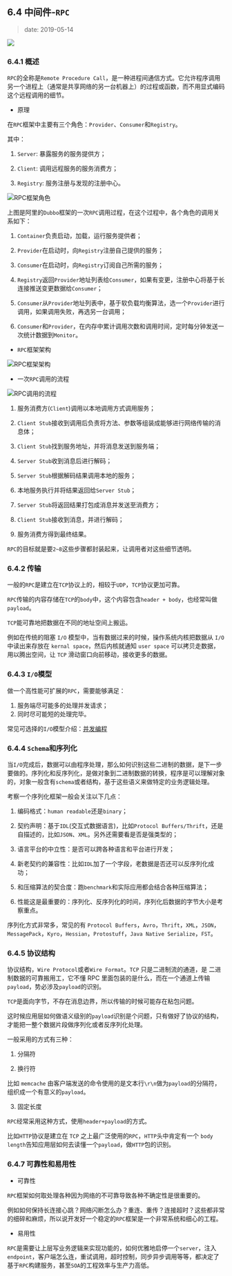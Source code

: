 ## 6.4 中间件-`RPC`

>date: 2019-05-14

![](../assets/images/64.jpg)

### 6.4.1 概述

`RPC`的全称是`Remote Procedure Call`，是一种进程间通信方式。它允许程序调用另一个进程上（通常是共享网络的另一台机器上）的过程或函数，而不用显式编码这个远程调用的细节。

* 原理

在`RPC`框架中主要有三个角色：`Provider`、`Consumer`和`Registry`。

其中：

1. `Server`: 暴露服务的服务提供方；

2. `Client`: 调用远程服务的服务消费方；

3. `Registry`: 服务注册与发现的注册中心。

![`RPC`框架角色](../assets/images/641_01.jpg)

上图是阿里的`Dubbo`框架的一次`RPC`调用过程，在这个过程中，各个角色的调用关系如下：

1. `Container`负责启动，加载，运行服务提供者；

2. `Provider`在启动时，向`Registry`注册自己提供的服务；

3. `Consumer`在启动时，向`Registry`订阅自己所需的服务；

4. `Registry`返回`Provider`地址列表给`Consumer`，如果有变更，注册中心将基于长连接推送变更数据给`Consumer`；

5. `Consumer`从`Provider`地址列表中，基于软负载均衡算法，选一个`Provider`进行调用，如果调用失败，再选另一台调用；

6. `Consumer`和`Provider`，在内存中累计调用次数和调用时间，定时每分钟发送一次统计数据到`Monitor`。

* `RPC`框架架构

![`RPC`框架架构](../assets/images/641_03.png)

* 一次`RPC`调用的流程

![`RPC`调用的流程](../assets/images/641_02.png)

1. 服务消费方(`Client`)调用以本地调用方式调用服务；

2. `Client Stub`接收到调用后负责将方法、参数等组装成能够进行网络传输的消息体；

3. `Client Stub`找到服务地址，并将消息发送到服务端；

4. `Server Stub`收到消息后进行解码；

5. `Server Stub`根据解码结果调用本地的服务；

6. 本地服务执行并将结果返回给`Server Stub`；

7. `Server Stub`将返回结果打包成消息并发送至消费方；

8. `Client Stub`接收到消息，并进行解码；

9. 服务消费方得到最终结果。

`RPC`的目标就是要`2~8`这些步骤都封装起来，让调用者对这些细节透明。

### 6.4.2 传输

一般的`RPC`是建立在`TCP`协议上的，相较于`UDP`，`TCP`协议更加可靠。

`RPC`传输的内容存储在`TCP`的`body`中，这个内容包含`header + body`，也经常叫做`payload`。

`TCP`能可靠地把数据在不同的地址空间上搬运。

例如在传统的阻塞 `I/O` 模型中，当有数据过来的时候，操作系统内核把数据从 `I/O` 中读出来存放在 `kernal space`，然后内核就通知 `user space` 可以拷贝走数据，用以腾出空间，让 `TCP` 滑动窗口向前移动，接收更多的数据。

### 6.4.3 `I/O`模型

做一个高性能可扩展的`RPC`，需要能够满足：

1. 服务端尽可能多的处理并发请求；
2. 同时尽可能短的处理完毕。

常见可选择的`I/O`模型介绍：[并发编程](../Python高级编程/并发编程.md#146-io模型)

### 6.4.4 `Schema`和序列化

当`I/O`完成后，数据可以由程序处理，那么如何识别这些二进制的数据，是下一步要做的。序列化和反序列化，是做对象到二进制数据的转换，程序是可以理解对象的，对象一般含有`schema`或者结构，基于这些语义来做特定的业务逻辑处理。

考察一个序列化框架一般会关注以下几点：

1. 编码格式：`human readable`还是`binary`；

2. 契约声明：基于`IDL`(交互式数据语言)，比如`Protocol Buffers/Thrift`，还是自描述的，比如`JSON`、`XML`。另外还需要看是否是强类型的；

3. 语言平台的中立性：是否可以跨各种语言和平台进行开发；

4. 新老契约的兼容性：比如`IDL`加了一个字段，老数据是否还可以反序列化成功；

5. 和压缩算法的契合度：跑`benchmark`和实际应用都会结合各种压缩算法；

6. 性能这是最重要的：序列化、反序列化的时间，序列化后数据的字节大小是考察重点。

序列化方式非常多，常见的有 `Protocol Buffers`，`Avro`，`Thrift`，`XML`，`JSON`，`MessagePack`，`Kyro`，`Hessian`，`Protostuff`，`Java Native Serialize`，`FST`。

### 6.4.5 协议结构

协议结构，`Wire Protocol`或者`Wire Format`。`TCP` 只是二进制流的通道，是 二进制数据的可靠搬用工，它不懂 RPC 里面包装的是什么，而在一个通道上传输`payload`，势必涉及`payload`的识别。

`TCP`是面向字节，不存在消息边界，所以传输的时候可能存在粘包问题。

这时候应用层如何做语义级别的`payload`识别是个问题，只有做好了协议的结构，才能把一整个数据片段做序列化或者反序列化处理。

一般采用的方式有三种：

1. 分隔符

2. 换行符

比如 `memcache` 由客户端发送的命令使用的是文本行`\r\n`做为`payload`的分隔符，组织成一个有意义的`payload`。

3. 固定长度

`RPC`经常采用这种方式，使用`header+payload`的方式。

比如`HTTP`协议是建立在 `TCP` 之上最广泛使用的`RPC`，`HTTP`头中肯定有一个 `body length`告知应用层如何去读懂一个`payload`，做`HTTP`包的识别。

### 6.4.7 可靠性和易用性

* 可靠性

`RPC`框架如何取处理各种因为网络的不可靠导致各种不确定性是很重要的。

例如如何保持长连接心跳？网络闪断怎么办？重连、重传？连接超时？这些都非常的细碎和麻烦，所以说开发好一个稳定的`RPC`框架是一个非常系统和细心的工程。

* 易用性

`RPC`是需要让上层写业务逻辑来实现功能的，如何优雅地启停一个`server`，注入 `endpoint`，客户端怎么连，重试调用，超时控制，同步异步调用等等，都决定了基于`RPC`构建服务，甚至`SOA`的工程效率与生产力高低。